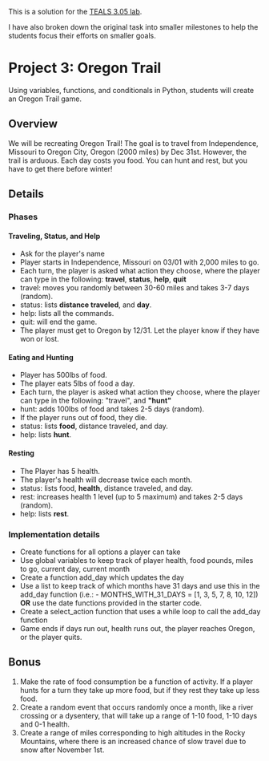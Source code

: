 This is a solution for the [TEALS 3.05 lab](https://tealsk12.github.io/2nd-semester-introduction-to-computer-science/units/3_unit/05_lesson/project.md.html).

I have also broken down the original task into smaller milestones to help the students focus their efforts on smaller goals.

# Project 3: Oregon Trail

Using variables, functions, and conditionals in Python, students will create an Oregon Trail game.

## Overview
We will be recreating Oregon Trail! The goal is to travel from Independence, Missouri to Oregon City, Oregon (2000 miles) by Dec 31st. However, the trail is arduous. Each day costs you food. You can hunt and rest, but you have to get there before winter!

## Details
  
### Phases

#### Traveling, Status, and Help
- Ask for the player's name
- Player starts in Independence, Missouri on 03/01 with 2,000 miles to go.
- Each turn, the player is asked what action they choose, where the player can type in the following: **travel**, **status**, **help**, **quit**
- travel: moves you randomly between 30-60 miles and takes 3-7 days (random).
- status: lists **distance traveled**, and **day**.
- help: lists all the commands.
- quit: will end the game.
- The player must get to Oregon by 12/31. Let the player know if they have won or lost.

#### Eating and Hunting
- Player has 500lbs of food.
- The player eats 5lbs of food a day.
- Each turn, the player is asked what action they choose, where the player can type in the following: "travel", and **"hunt"**
- hunt: adds 100lbs of food and takes 2-5 days (random).
- If the player runs out of food, they die.
- status: lists **food**, distance traveled, and day.
- help: lists **hunt**.

#### Resting
- The Player has 5 health.
- The player's health will decrease twice each month.
- status: lists food, **health**, distance traveled, and day.
- rest: increases health 1 level (up to 5 maximum) and takes 2-5 days (random).
- help: lists **rest**.

### Implementation details
- Create functions for all options a player can take
- Use global variables to keep track of player health, food pounds, miles to go, current day, current month
- Create a function add_day which updates the day
- Use a list to keep track of which months have 31 days and use this in the add_day function (i.e.: - MONTHS_WITH_31_DAYS = [1, 3, 5, 7, 8, 10, 12]) **OR** use the date functions provided in the starter code.
- Create a select_action function that uses a while loop to call the add_day function
- Game ends if days run out, health runs out, the player reaches Oregon, or the player quits.

## Bonus
1. Make the rate of food consumption be a function of activity. If a player hunts for a turn they take up more food, but if they rest they take up less food.
2. Create a random event that occurs randomly once a month, like a river crossing or a dysentery, that will take up a range of 1-10 food, 1-10 days and 0-1 health.
3. Create a range of miles corresponding to high altitudes in the Rocky Mountains, where there is an increased chance of slow travel due to snow after November 1st.
